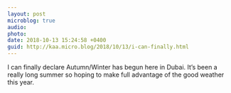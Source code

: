 ```yaml
---
layout: post
microblog: true
audio: 
photo: 
date: 2018-10-13 15:24:58 +0400
guid: http://kaa.micro.blog/2018/10/13/i-can-finally.html
---
```

I can finally declare Autumn/Winter has begun here in Dubai. It’s been a really long summer so hoping to make full advantage of the good weather this year. 

